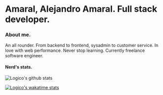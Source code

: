 # Amaral, Alejandro Amaral. Full stack developer.

### About me.

An all rounder. From backend to frontend, sysadmin to customer service. In love with web performance. Never stop learning. Currently freelance software engineer. 

#### Nerd's stats.

![Logico's github stats](https://github-cards-14imovvu0.vercel.app/api?username=logico-dev&theme=default&show_icons=true)

[![Logico's wakatime stats](https://github-readme-stats.vercel.app/api/wakatime?username=logico&theme=default)](https://github.com/logico-dev/github-readme-stats)


<!--
**logico-dev/logico-dev** is a ✨ _special_ ✨ repository because its `README.md` (this file) appears on your GitHub profile.

Here are some ideas to get you started:

- 🔭 I’m currently working on ...
- 🌱 I’m currently learning ...
- 👯 I’m looking to collaborate on ...
- 🤔 I’m looking for help with ...
- 💬 Ask me about ...
- 📫 How to reach me: ...
- 😄 Pronouns: ...
- ⚡ Fun fact: ...
-->
